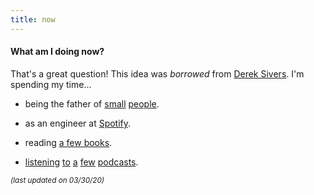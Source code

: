 ```yaml
---
title: now
---
```

#### What am I doing now?

That's a great question! This idea was *borrowed* from [Derek Sivers](https://sivers.org/nowff). I'm spending my time...

* being the father of [small](http://lucashokanson.com) [people](http://nadinehokanson.com).

* as an engineer at [Spotify](https://www.spotify.com).

* reading [a few books](https://www.goodreads.com/h0ke).

* [listening](https://gimletmedia.com/shows/howtosaveaplanet) [to](https://www.gimletmedia.com/reply-all) [a](http://www.npr.org/sections/codeswitch/) [few](https://samharris.org/podcast/) [podcasts](http://www.sceneonradio.org/).

<small>*(last updated on 03/30/20)*</small>
